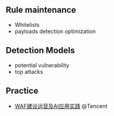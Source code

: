 ## Rule maintenance
- Whitelists
- payloads detection optimization

## Detection Models

- potential vulnerability
- top attacks


## Practice
- [WAF建设运营及AI应用实践](https://security.tencent.com/index.php/blog/msg/145) @Tencent
